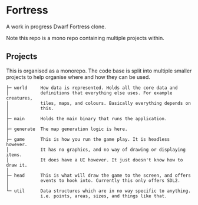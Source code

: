
# Fortress

A work in progress Dwarf Fortress clone.

Note this repo is a mono repo containing multiple projects within.

## Projects

This is organised as a monorepo. The code base is split into multiple smaller
projects to help organise where and how they can be used.

    ├─ world     How data is represented. Holds all the core data and
    │            definitions that everything else uses. For example creatures,
    │            tiles, maps, and colours. Basically everything depends on
    │            this.
    │
    ├─ main      Holds the main binary that runs the application.
    │
    ├─ generate  The map generation logic is here.
    │
    ├─ game      This is how you run the game play. It is headless however.
    │            It has no graphics, and no way of drawing or displaying items.
    │            It does have a UI however. It just doesn't know how to draw it.
    │
    ├─ head      This is what will draw the game to the screen, and offers
    │            events to hook into. Currently this only offers SDL2.
    │
    └─ util      Data structures which are in no way specific to anything.
                 i.e. points, areas, sizes, and things like that.

